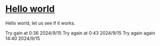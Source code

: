 # [Hello world](https://github.com/cufezhusy/szhu.github.io/issues/1)

Hello world, let us see if it works. 

Try gain at 0:36 2024/9/15
Try again at 0:43 2024/9/15 
Try again again 14:40 2024/9/15